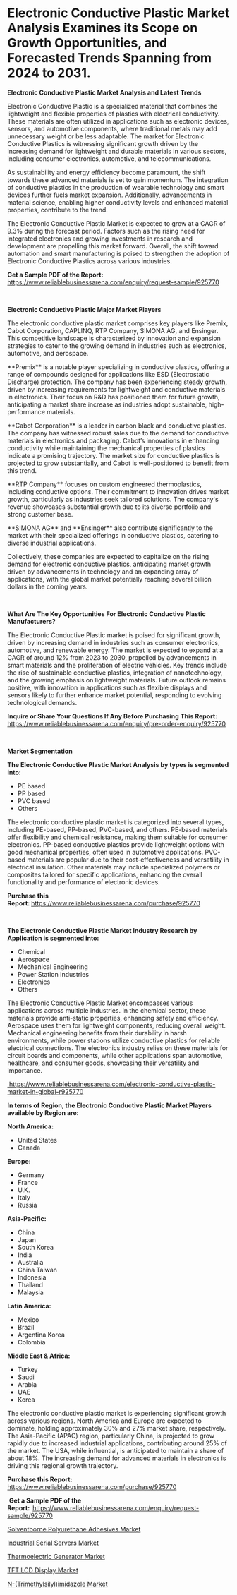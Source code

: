 <p><h1>Electronic Conductive Plastic Market Analysis Examines its Scope on Growth Opportunities, and Forecasted Trends Spanning from 2024 to 2031.</h1></p><p><strong>Electronic Conductive Plastic Market Analysis and Latest Trends</strong></p>
<p><p>Electronic Conductive Plastic is a specialized material that combines the lightweight and flexible properties of plastics with electrical conductivity. These materials are often utilized in applications such as electronic devices, sensors, and automotive components, where traditional metals may add unnecessary weight or be less adaptable. The market for Electronic Conductive Plastics is witnessing significant growth driven by the increasing demand for lightweight and durable materials in various sectors, including consumer electronics, automotive, and telecommunications.</p><p>As sustainability and energy efficiency become paramount, the shift towards these advanced materials is set to gain momentum. The integration of conductive plastics in the production of wearable technology and smart devices further fuels market expansion. Additionally, advancements in material science, enabling higher conductivity levels and enhanced material properties, contribute to the trend.</p><p>The Electronic Conductive Plastic Market is expected to grow at a CAGR of 9.3% during the forecast period. Factors such as the rising need for integrated electronics and growing investments in research and development are propelling this market forward. Overall, the shift toward automation and smart manufacturing is poised to strengthen the adoption of Electronic Conductive Plastics across various industries.</p></p>
<p><strong>Get a Sample PDF of the Report:&nbsp;</strong> <a href="https://www.reliablebusinessarena.com/enquiry/request-sample/925770?utm_campaign=1332&utm_medium=2&utm_source=Github&utm_content=ia&utm_term=02102024&utm_id=electronic-conductive-plastic">https://www.reliablebusinessarena.com/enquiry/request-sample/925770</a></p>
<p>&nbsp;</p>
<p><strong>Electronic Conductive Plastic Major Market Players</strong></p>
<p><p>The electronic conductive plastic market comprises key players like Premix, Cabot Corporation, CAPLINQ, RTP Company, SIMONA AG, and Ensinger. This competitive landscape is characterized by innovation and expansion strategies to cater to the growing demand in industries such as electronics, automotive, and aerospace.</p><p>**Premix** is a notable player specializing in conductive plastics, offering a range of compounds designed for applications like ESD (Electrostatic Discharge) protection. The company has been experiencing steady growth, driven by increasing requirements for lightweight and conductive materials in electronics. Their focus on R&D has positioned them for future growth, anticipating a market share increase as industries adopt sustainable, high-performance materials.</p><p>**Cabot Corporation** is a leader in carbon black and conductive plastics. The company has witnessed robust sales due to the demand for conductive materials in electronics and packaging. Cabot’s innovations in enhancing conductivity while maintaining the mechanical properties of plastics indicate a promising trajectory. The market size for conductive plastics is projected to grow substantially, and Cabot is well-positioned to benefit from this trend.</p><p>**RTP Company** focuses on custom engineered thermoplastics, including conductive options. Their commitment to innovation drives market growth, particularly as industries seek tailored solutions. The company's revenue showcases substantial growth due to its diverse portfolio and strong customer base.</p><p>**SIMONA AG** and **Ensinger** also contribute significantly to the market with their specialized offerings in conductive plastics, catering to diverse industrial applications.</p><p>Collectively, these companies are expected to capitalize on the rising demand for electronic conductive plastics, anticipating market growth driven by advancements in technology and an expanding array of applications, with the global market potentially reaching several billion dollars in the coming years.</p></p>
<p>&nbsp;</p>
<p><strong>What Are The Key Opportunities For Electronic Conductive Plastic Manufacturers?</strong></p>
<p><p>The Electronic Conductive Plastic market is poised for significant growth, driven by increasing demand in industries such as consumer electronics, automotive, and renewable energy. The market is expected to expand at a CAGR of around 12% from 2023 to 2030, propelled by advancements in smart materials and the proliferation of electric vehicles. Key trends include the rise of sustainable conductive plastics, integration of nanotechnology, and the growing emphasis on lightweight materials. Future outlook remains positive, with innovation in applications such as flexible displays and sensors likely to further enhance market potential, responding to evolving technological demands.</p></p>
<p><strong>Inquire or Share Your Questions If Any Before Purchasing This Report:</strong> <a href="https://www.reliablebusinessarena.com/enquiry/pre-order-enquiry/925770?utm_campaign=1332&utm_medium=2&utm_source=Github&utm_content=ia&utm_term=02102024&utm_id=electronic-conductive-plastic">https://www.reliablebusinessarena.com/enquiry/pre-order-enquiry/925770</a></p>
<p>&nbsp;</p>
<p><strong>Market Segmentation</strong></p>
<p><strong>The Electronic Conductive Plastic Market Analysis by types is segmented into:</strong></p>
<p><ul><li>PE based</li><li>PP based</li><li>PVC based</li><li>Others</li></ul></p>
<p><p>The electronic conductive plastic market is categorized into several types, including PE-based, PP-based, PVC-based, and others. PE-based materials offer flexibility and chemical resistance, making them suitable for consumer electronics. PP-based conductive plastics provide lightweight options with good mechanical properties, often used in automotive applications. PVC-based materials are popular due to their cost-effectiveness and versatility in electrical insulation. Other materials may include specialized polymers or composites tailored for specific applications, enhancing the overall functionality and performance of electronic devices.</p></p>
<p><strong>Purchase this Report:&nbsp;</strong><a href="https://www.reliablebusinessarena.com/purchase/925770?utm_campaign=1332&utm_medium=2&utm_source=Github&utm_content=ia&utm_term=02102024&utm_id=electronic-conductive-plastic">https://www.reliablebusinessarena.com/purchase/925770</a></p>
<p>&nbsp;</p>
<p><strong>The Electronic Conductive Plastic Market Industry Research by Application is segmented into:</strong></p>
<p><ul><li>Chemical</li><li>Aerospace</li><li>Mechanical Engineering</li><li>Power Station Industries</li><li>Electronics</li><li>Others</li></ul></p>
<p><p>The Electronic Conductive Plastic Market encompasses various applications across multiple industries. In the chemical sector, these materials provide anti-static properties, enhancing safety and efficiency. Aerospace uses them for lightweight components, reducing overall weight. Mechanical engineering benefits from their durability in harsh environments, while power stations utilize conductive plastics for reliable electrical connections. The electronics industry relies on these materials for circuit boards and components, while other applications span automotive, healthcare, and consumer goods, showcasing their versatility and importance.</p></p>
<p><a href="https://www.reliablebusinessarena.com/electronic-conductive-plastic-market-in-global-r925770?utm_campaign=1332&utm_medium=2&utm_source=Github&utm_content=ia&utm_term=02102024&utm_id=electronic-conductive-plastic">&nbsp;https://www.reliablebusinessarena.com/electronic-conductive-plastic-market-in-global-r925770</a></p>
<p><strong>In terms of Region, the Electronic Conductive Plastic Market Players available by Region are:</strong></p>
<p>
    <p> <strong> North America: </strong>
        <ul>
            <li>United States</li>
            <li>Canada</li>
        </ul>
        </p> 
    <p> <strong> Europe: </strong>
        <ul>
            <li>Germany</li>
            <li>France</li>
            <li>U.K.</li>
            <li>Italy</li>
            <li>Russia</li>
        </ul>
        </p> 
    <p> <strong> Asia-Pacific: </strong>
        <ul>
            <li>China</li>
            <li>Japan</li>
            <li>South Korea</li>
            <li>India</li>
            <li>Australia</li>
            <li>China Taiwan</li>
            <li>Indonesia</li>
            <li>Thailand</li>
            <li>Malaysia</li>
        </ul>
        </p> 
    <p> <strong> Latin America: </strong>
        <ul>
            <li>Mexico</li>
            <li>Brazil</li>
            <li>Argentina Korea</li>
            <li>Colombia</li>
        </ul>
        </p> 
    <p> <strong> Middle East & Africa: </strong>
        <ul>
            <li>Turkey</li>
            <li>Saudi</li>
            <li>Arabia</li>
            <li>UAE</li>
            <li>Korea</li>
        </ul>
    </p>
    </p>
<p><p>The electronic conductive plastic market is experiencing significant growth across various regions. North America and Europe are expected to dominate, holding approximately 30% and 27% market share, respectively. The Asia-Pacific (APAC) region, particularly China, is projected to grow rapidly due to increased industrial applications, contributing around 25% of the market. The USA, while influential, is anticipated to maintain a share of about 18%. The increasing demand for advanced materials in electronics is driving this regional growth trajectory.</p></p>
<p><strong>Purchase this Report: </strong><a href="https://www.reliablebusinessarena.com/purchase/925770?utm_campaign=1332&utm_medium=2&utm_source=Github&utm_content=ia&utm_term=02102024&utm_id=electronic-conductive-plastic">https://www.reliablebusinessarena.com/purchase/925770</a></p>
<p>&nbsp;<strong>Get a Sample PDF of the Report:&nbsp;&nbsp;</strong><a href="https://www.reliablebusinessarena.com/enquiry/request-sample/925770?utm_campaign=1332&utm_medium=2&utm_source=Github&utm_content=ia&utm_term=02102024&utm_id=electronic-conductive-plastic">https://www.reliablebusinessarena.com/enquiry/request-sample/925770</a></p>
<p><strong></strong></p>
<p><p><a href="https://github.com/luckyshygirl/Market-Research-Report-List-6/blob/main/solventborne-polyurethane-adhesives-market.md?utm_campaign=1332&utm_medium=2&utm_source=Github&utm_content=ia&utm_term=02102024&utm_id=electronic-conductive-plastic">Solventborne Polyurethane Adhesives Market</a></p><p><a href="https://issuu.com/reportprime-2/docs/industrial-serial-servers-market-si_0d79ed13bc5efd?utm_campaign=1332&utm_medium=2&utm_source=Github&utm_content=ia&utm_term=02102024&utm_id=electronic-conductive-plastic">Industrial Serial Servers Market</a></p><p><a href="https://www.linkedin.com/pulse/market-dynamics-future-trends-global-thermoelectric-generator-x2bdc?utm_campaign=1332&utm_medium=2&utm_source=Github&utm_content=ia&utm_term=02102024&utm_id=electronic-conductive-plastic">Thermoelectric Generator Market</a></p><p><a href="https://www.linkedin.com/pulse/tft-lcd-display-market-trends-strategic-insights-2024--7ihue?utm_campaign=1332&utm_medium=2&utm_source=Github&utm_content=ia&utm_term=02102024&utm_id=electronic-conductive-plastic">TFT LCD Display Market</a></p><p><a href="https://issuu.com/reportprime-2/docs/n-trimethylsilylimidazole-market-si_189e3fe93311e9?utm_campaign=1332&utm_medium=2&utm_source=Github&utm_content=ia&utm_term=02102024&utm_id=electronic-conductive-plastic">N-(Trimethylsilyl)imidazole Market</a></p></p>